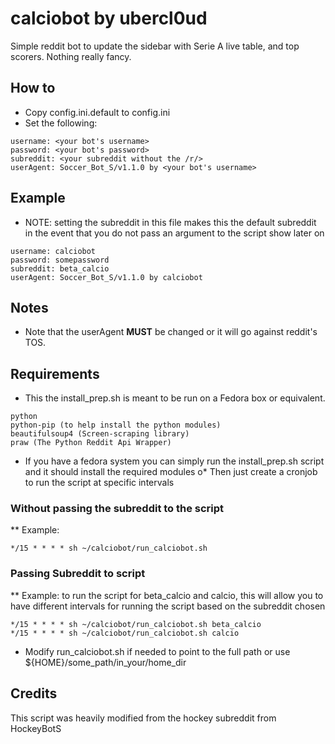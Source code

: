 # calciobot by ubercl0ud
Simple reddit bot to update the sidebar with Serie A live table, and top scorers.  Nothing really fancy. 

## How to
* Copy config.ini.default to config.ini
* Set the following:
```
username: <your bot's username>
password: <your bot's password>
subreddit: <your subreddit without the /r/>
userAgent: Soccer_Bot_S/v1.1.0 by <your bot's username>
```

## Example
* NOTE: setting the subreddit in this file makes this the default subreddit in the event that you do not pass an argument to the script show later on

```
username: calciobot
password: somepassword
subreddit: beta_calcio
userAgent: Soccer_Bot_S/v1.1.0 by calciobot
```

## Notes
* Note that the userAgent **MUST** be changed or it will go against reddit's TOS. 

## Requirements
* This the install_prep.sh is meant to be run on a Fedora box or equivalent.
```
python
python-pip (to help install the python modules)
beautifulsoup4 (Screen-scraping library)
praw (The Python Reddit Api Wrapper)
```

* If you have a fedora system you can simply run the install_prep.sh script and it should install the required modules
o* Then just create a cronjob to run the script at specific intervals
### Without passing the subreddit to the script
** Example:
```
*/15 * * * * sh ~/calciobot/run_calciobot.sh
```
### Passing Subreddit to script
** Example: to run the script for beta_calcio and calcio, this will allow you to have different intervals for running the script based on the subreddit chosen
```
*/15 * * * * sh ~/calciobot/run_calciobot.sh beta_calcio
*/15 * * * * sh ~/calciobot/run_calciobot.sh calcio
```


* Modify run_calciobot.sh if needed to point to the full path or use ${HOME}/some_path/in_your/home_dir



## Credits
This script was heavily modified from the hockey subreddit from HockeyBotS
